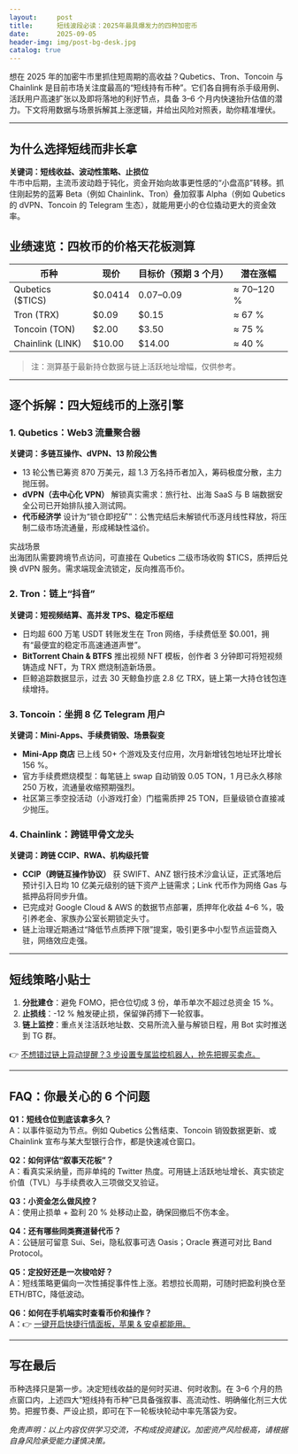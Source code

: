 ```yaml
---
layout:     post
title:      短线波段必读：2025年最具爆发力的四种加密币
date:       2025-09-05
header-img: img/post-bg-desk.jpg
catalog: true
---
```


想在 2025 年的加密牛市里抓住短周期的高收益？Qubetics、Tron、Toncoin 与 Chainlink 是目前市场关注度最高的“短线持有币种”。它们各自拥有杀手级用例、活跃用户高速扩张以及即将落地的利好节点，具备 3–6 个月内快速抬升估值的潜力。下文将用数据与场景拆解其上涨逻辑，并给出风险对照表，助你精准埋伏。

---

## 为什么选择短线而非长拿
**关键词：短线收益、波动性策略、止损位**  
牛市中后期，主流币波动趋于钝化，资金开始向故事更性感的“小盘高β”转移。抓住刚起势的蓝筹 Beta（例如 Chainlink、Tron）叠加叙事 Alpha（例如 Qubetics 的 dVPN、Toncoin 的 Telegram 生态），就能用更小的仓位撬动更大的资金效率。

## 业绩速览：四枚币的价格天花板测算
| 币种 | 现价 | 目标价（预期 3 个月） | 潜在涨幅 |
| ---- | ---- | --------------------- | -------- |
| Qubetics ($TICS) | $0.0414 | $0.07–$0.09 | ≈ 70–120 % |
| Tron (TRX) | $0.09 | $0.15 | ≈ 67 % |
| Toncoin (TON) | $2.00 | $3.50 | ≈ 75 % |
| Chainlink (LINK) | $10.00 | $14.00 | ≈ 40 % |

> 注：测算基于最新持仓数据与链上活跃地址增幅，仅供参考。

---

## 逐个拆解：四大短线币的上涨引擎

### 1. Qubetics：Web3 流量聚合器
**关键词：多链互操作、dVPN、13 阶段公售**  
- 13 轮公售已筹资 870 万美元，超 1.3 万名持币者加入，筹码极度分散，主力抛压弱。  
- **dVPN（去中心化 VPN）** 解锁真实需求：旅行社、出海 SaaS 与 B 端数据安全公司已开始排队接入测试网。  
- **代币经济学** 设计为“锁仓即挖矿”：公售完结后未解锁代币逐月线性释放，将压制二级市场流通量，形成稀缺性溢价。

实战场景  
出海团队需要跨境节点访问，可直接在 Qubetics 二级市场收购 $TICS，质押后兑换 dVPN 服务。需求端现金流锁定，反向推高币价。

### 2. Tron：链上“抖音”
**关键词：短视频结算、高并发 TPS、稳定币枢纽**  
- 日均超 600 万笔 USDT 转账发生在 Tron 网络，手续费低至 $0.001，拥有“最便宜的稳定币高速通道声誉”。  
- **BitTorrent Chain & BTFS** 推出视频 NFT 模板，创作者 3 分钟即可将短视频铸造成 NFT，为 TRX 燃烧制造新场景。  
- 巨鲸追踪数据显示，过去 30 天鲸鱼抄底 2.8 亿 TRX，链上第一大持仓钱包连续增持。

### 3. Toncoin：坐拥 8 亿 Telegram 用户
**关键词：Mini-Apps、手续费销毁、场景裂变**  
- **Mini-App 商店** 已上线 50+ 个游戏及支付应用，次月新增钱包地址环比增长 156 %。  
- 官方手续费燃烧模型：每笔链上 swap 自动销毁 0.05 TON，1 月已永久移除 250 万枚，流通量收缩预期强烈。  
- 社区第三季空投活动（小游戏打金）门槛需质押 25 TON，巨量级锁仓直接减少抛压。

### 4. Chainlink：跨链甲骨文龙头
**关键词：跨链 CCIP、RWA、机构级托管**  
- **CCIP（跨链互操作协议）** 获 SWIFT、ANZ 银行技术沙盒认证，正式落地后预计引入日均 10 亿美元级别的链下资产上链需求；Link 代币作为网络 Gas 与抵押品将同步升值。  
- 已完成对 Google Cloud & AWS 的数据节点部署，质押年化收益 4–6 %，吸引养老金、家族办公室长期锁定头寸。  
- 链上治理近期通过“降低节点质押下限”提案，吸引更多中小型节点运营商入驻，网络效应走强。

---

## 短线策略小贴士
1. **分批建仓**：避免 FOMO，把仓位切成 3 份，单币单次不超过总资金 15 %。  
2. **止损线**：-12 % 触发硬止损，保留弹药搏下一轮叙事。  
3. **链上监控**：重点关注活跃地址数、交易所流入量与解锁日程，用 Bot 实时推送到 TG 群。

👉 [不想错过链上异动提醒？3 步设置专属监控机器人，抢先把握买卖点。](https://okxdog.com/)

---

## FAQ：你最关心的 6 个问题

**Q1：短线仓位到底该拿多久？**  
A：以事件驱动为节点。例如 Qubetics 公售结束、Toncoin 销毁数据更新、或 Chainlink 宣布与某大型银行合作，都是快速减仓窗口。

**Q2：如何评估“叙事天花板”？**  
A：看真实采纳量，而非单纯的 Twitter 热度。可用链上活跃地址增长、真实锁定价值（TVL）与手续费收入三项做交叉验证。

**Q3：小资金怎么做风控？**  
A：使用止损单 + 盈利 20 % 处移动止盈，确保回撤后不伤本金。

**Q4：还有哪些同类赛道替代币？**  
A：公链层可留意 Sui、Sei，隐私叙事可选 Oasis；Oracle 赛道可对比 Band Protocol。

**Q5：定投好还是一次梭哈好？**  
A：短线策略更偏向一次性捕捉事件性上涨。若想拉长周期，可随时把盈利换仓至 ETH/BTC，降低波动。

**Q6：如何在手机端实时查看币价和操作？**  
A：👉 [一键开启快捷行情面板，苹果 & 安卓都能用。](https://okxdog.com/)

---

## 写在最后
币种选择只是第一步。决定短线收益的是何时买进、何时收割。在 3–6 个月的热点窗口内，上述四大“短线持有币种”已具备强叙事、高流动性、明确催化剂三大优势。把握节奏、严设止损，即可在下一轮板块轮动中率先落袋为安。

*免责声明：以上内容仅供学习交流，不构成投资建议。加密资产风险极高，请根据自身风险承受能力谨慎决策。*
